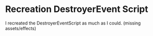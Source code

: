# Recreation DestroyerEvent Script
I recreated the DestroyerEventScript as much as I could. (missing assets/effects)
